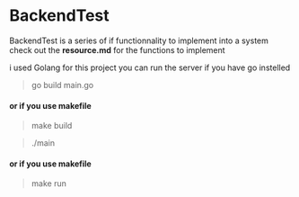 # BackendTest 

BackendTest is a series of if functionnality to implement into a system 
check out the __resource.md__ for the functions to implement 

i used Golang for this project 
you can run the server if you have go instelled 

> go build main.go 

#### or if you use makefile 

> make build

> ./main

#### or if you use makefile 

> make run 
